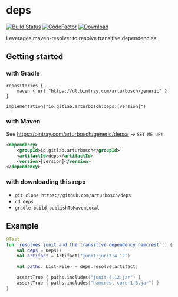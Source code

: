 # deps

[![Build Status](https://travis-ci.org/arturbosch/deps.svg?branch=master)](https://travis-ci.org/arturbosch/deps)
[![CodeFactor](https://www.codefactor.io/repository/github/arturbosch/deps/badge)](https://www.codefactor.io/repository/github/arturbosch/deps)
[ ![Download](https://api.bintray.com/packages/arturbosch/generic/deps/images/download.svg) ](https://bintray.com/arturbosch/generic/deps/_latestVersion)
 
Leverages maven-resolver to resolve transitive dependencies. 

## Getting started

### with Gradle

```
repositories {
    maven { url "https://dl.bintray.com/arturbosch/generic" }
}

implementation("io.gitlab.arturbosch:deps:[version]")
```

### with Maven

See https://bintray.com/arturbosch/generic/deps# -> `SET ME UP!`

```xml
<dependency>
    <groupId>io.gitlab.arturbosch</groupId>
    <artifactId>deps</artifactId>
    <version>[version]</version>
</dependency>
```

### with downloading this repo

- `git clone https://github.com/arturbosch/deps`
- `cd deps`
- `gradle build publishToMavenLocal`

## Example

```kotlin
@Test
fun `resolves junit and the transitive dependency hamcrest`() {
    val deps = Deps()
    val artifact = Artifact("junit:junit:4.12")

    val paths: List<File> = deps.resolve(artifact)

    assertTrue { paths.includes("junit-4.12.jar") }
    assertTrue { paths.includes("hamcrest-core-1.3.jar") }
}
```
